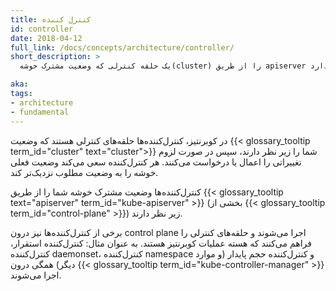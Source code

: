 ```yaml
---
title: کنترل کننده
id: controller
date: 2018-04-12
full_link: /docs/concepts/architecture/controller/
short_description: >
  یک حلقه کنترلی که وضعیت مشترک خوشه(cluster) را از طریق apiserver رصد می‌کند و با ایجاد تغییرات، سعی در انتقال وضعیت فعلی به سمت وضعیت مطلوب دارد.

aka: 
tags:
- architecture
- fundamental
---
```

در کوبرنتیز، کنترل‌کننده‌ها حلقه‌های کنترلی هستند که وضعیت {{< glossary_tooltip term_id="cluster" text="cluster">}} شما را زیر نظر دارند، سپس در صورت لزوم تغییراتی را اعمال یا درخواست می‌کنند. هر کنترل‌کننده سعی می‌کند وضعیت فعلی خوشه را به وضعیت مطلوب نزدیک‌تر کند.

<!--more-->

کنترل‌کننده‌ها وضعیت مشترک خوشه شما را از طریق {{< glossary_tooltip text="apiserver" term_id="kube-apiserver" >}} (بخشی از
{{< glossary_tooltip term_id="control-plane" >}}) زیر نظر دارند.

برخی از کنترل‌کننده‌ها نیز درون control plane اجرا می‌شوند و حلقه‌های کنترلی را فراهم می‌کنند که هسته عملیات کوبرنتیز هستند. به عنوان مثال: کنترل‌کننده استقرار، کنترل‌کننده daemonset، کنترل‌کننده namespace و کنترل‌کننده حجم پایدار (و موارد دیگر) همگی درون {{< glossary_tooltip term_id="kube-controller-manager" >}} اجرا می‌شوند.
